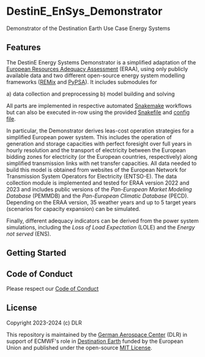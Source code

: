 # DestinE_EnSys_Demonstrator
Demonstrator of the Destination Earth Use Case Energy Systems

## Features
The DestinE Energy Systems Demonstrator is a simplified adaptation of the [European Resources Adequacy Assessment](https://www.entsoe.eu/outlooks/eraa/) (ERAA), using only publicly available data and two different open-source energy system modelling frameworks ([REMix](https://github.com/dlr-ve-esy/remix-eraa) and [PyPSA](https://github.com/dlr-ve-esy/pypsa-eraa)). It includes submodules for

a) data collection and preprocessing
b) model building and solving

All parts are implemented in respective automated [Snakemake](https://snakemake.readthedocs.io/en/stable/) workflows but can also be executed in-row using the provided [Snakefile](Snakefile) and [config file](main_config.yaml).

In particular, the Demonstrator derives leas-cost operation strategies for a simplified European power system. This includes the operation of generation and storage capacities with perfect foresight over full years in hourly resolution and the transport of electricity between the European bidding zones for electricity (or the European countries, respectively) along simplified transmission links with net transfer capacities. All data needed to build this model is obtained from websites of the European Network for Transmission System Operators for Electricity (ENTSO-E). The data collection module is implemented and tested for ERAA version 2022 and 2023 and includes public versions of the *Pan-European Market Modeling Database* (PEMMDB) and the *Pan-European Climatic Database* (PECD). Depending on the ERAA version, 35 weather years and up to 5 target years (scenarios for capacity expansion) can be simulated.

Finally, different adequacy indicators can be derived from the power system simulations, including the *Loss of Load Expectation* (LOLE) and the *Energy not served* (ENS).

## Getting Started

## Code of Conduct
Please respect our [Code of Conduct](CODE_OF_CONDUCT.md)

## License
Copyright 2023-2024 (c) DLR

This repository is maintained by the [German Aerospace Center](https://dlr.de/ve/en) (DLR) in support of ECMWF's role in [Destination Earth](https://destination-earth.eu) funded by the European Union and published under the open-source [MIT License](LICENSE).
